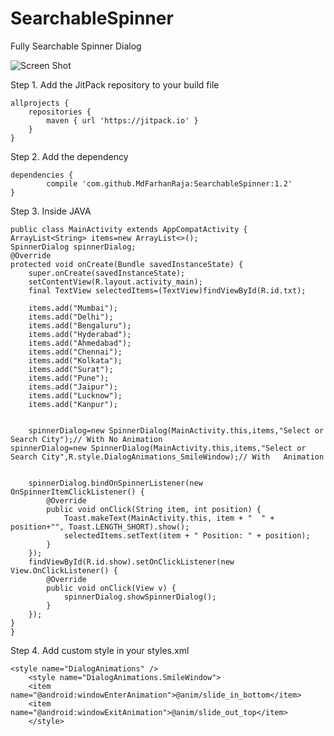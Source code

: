 # SearchableSpinner
Fully Searchable Spinner Dialog

![Screen Shot](https://cloud.githubusercontent.com/assets/18304656/23259376/d470d6aa-f9f2-11e6-98f1-679f1e32af8f.gif)


Step 1. Add the JitPack repository to your build file

	allprojects {
		repositories {
			maven { url 'https://jitpack.io' }
		}
	}
  
Step 2. Add the dependency

	dependencies {
	        compile 'com.github.MdFarhanRaja:SearchableSpinner:1.2'
	}
  
Step 3. Inside JAVA

    public class MainActivity extends AppCompatActivity {
    ArrayList<String> items=new ArrayList<>();
    SpinnerDialog spinnerDialog;
    @Override
    protected void onCreate(Bundle savedInstanceState) {
        super.onCreate(savedInstanceState);
        setContentView(R.layout.activity_main);
        final TextView selectedItems=(TextView)findViewById(R.id.txt);

        items.add("Mumbai");
        items.add("Delhi");
        items.add("Bengaluru");
        items.add("Hyderabad");
        items.add("Ahmedabad");
        items.add("Chennai");
        items.add("Kolkata");
        items.add("Surat");
        items.add("Pune");
        items.add("Jaipur");
        items.add("Lucknow");
        items.add("Kanpur");


        spinnerDialog=new SpinnerDialog(MainActivity.this,items,"Select or Search City");// With No Animation
	spinnerDialog=new SpinnerDialog(MainActivity.this,items,"Select or Search City",R.style.DialogAnimations_SmileWindow);// With 	Animation
	
	
        spinnerDialog.bindOnSpinnerListener(new OnSpinnerItemClickListener() {
            @Override
            public void onClick(String item, int position) {
                Toast.makeText(MainActivity.this, item + "  " + position+"", Toast.LENGTH_SHORT).show();
                selectedItems.setText(item + " Position: " + position);
            }
        });
        findViewById(R.id.show).setOnClickListener(new View.OnClickListener() {
            @Override
            public void onClick(View v) {
                spinnerDialog.showSpinnerDialog();
            }
        });
    }
    }
    
Step 4. Add custom style in your styles.xml

	<style name="DialogAnimations" />
    	<style name="DialogAnimations.SmileWindow">
        <item name="@android:windowEnterAnimation">@anim/slide_in_bottom</item>
        <item name="@android:windowExitAnimation">@anim/slide_out_top</item>
    	</style>

  
